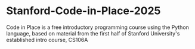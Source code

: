 # Stanford-Code-in-Place-2025
Code in Place is a free introductory programming course using the Python language, based on material from the first half of Stanford University's established intro course, CS106A
